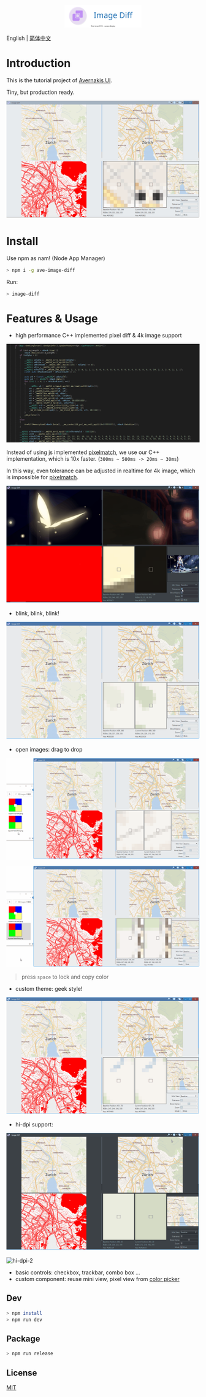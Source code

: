 <p align="center">
    <img width="200" src="./assets/logo.svg">
</p>

<!-- <h1 align="center">Image Diff</h1> -->

English | [简体中文](./README_zh-cn.md)

# Introduction

This is the tutorial project of [Avernakis UI](https://qber-soft.github.io/Ave-Nodejs-Docs/).

Tiny, but production ready.

![view diff](./docs/images/view-diff.gif)

# Install

Use npm as nam! (Node App Manager)

```bash
> npm i -g ave-image-diff
```

Run:

```bash
> image-diff
```

# Features & Usage

-   high performance C++ implemented pixel diff & 4k image support

![cpp opt](./docs/images/cpp-opt.png)

Instead of using js implemented [pixelmatch](https://github.com/mapbox/pixelmatch), we use our C++ implementation, which is 10x faster. (`300ms ~ 500ms -> 20ms ~ 30ms`)

In this way, even tolerance can be adjusted in realtime for 4k image, which is impossible for [pixelmatch](https://github.com/mapbox/pixelmatch).

![4k](./docs/images/4k.gif)

-   blink, blink, blink!

![blink](./docs/images/blink.gif)

-   open images: drag to drop

![drag-to-drop-1](./docs/images/drag-to-drop-1.gif)

![drag-to-drop-2](./docs/images/drag-to-drop-2.gif)

> press `space` to lock and copy color

-   custom theme: geek style!

![theme](./docs/images/theme-geek.gif)

-   hi-dpi support:

![hi-dpi-1](./docs/images/hi-dpi-1.gif)

![hi-dpi-2](./docs/images/hi-dpi-2.gif)

-   basic controls: checkbox, trackbar, combo box ...
-   custom component: reuse mini view, pixel view from [color picker](https://github.com/rerender2021/ave-color-picker)

## Dev

```bash
> npm install
> npm run dev
```

## Package

```bash
> npm run release
```

## License

[MIT](./LICENSE)
